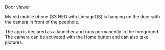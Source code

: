 Door viewer

My old mobile phone (S3 NEO with LineageOS) is hanging on the door with the camera in front of the peephole.

The app is declared as a launcher and runs permanently in the foreground. The camera can be activated with the Home button and can also take pictures.
